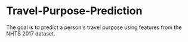 # Travel-Purpose-Prediction
The goal is to predict a person's travel purpose using features from the NHTS 2017 dataset.
